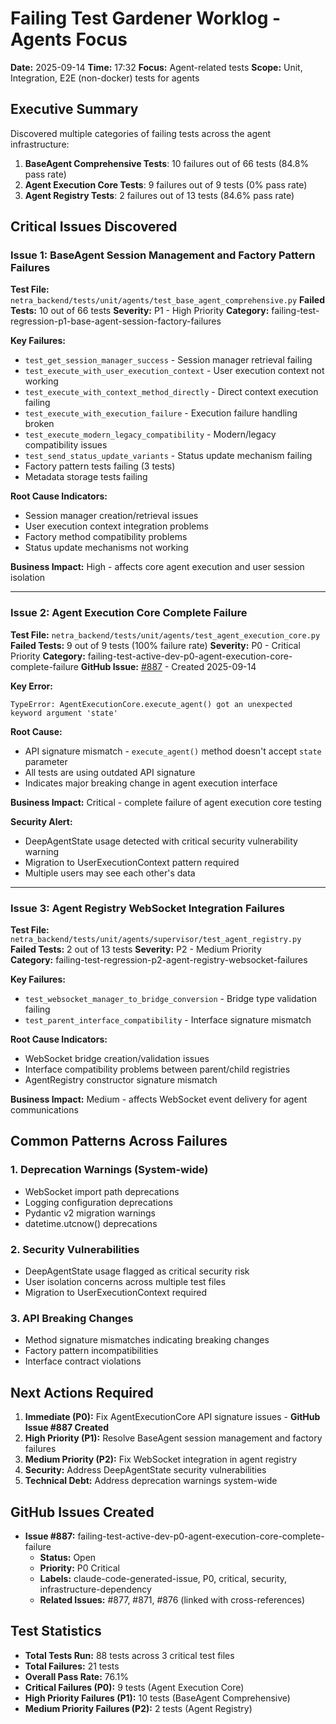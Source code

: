 # Failing Test Gardener Worklog - Agents Focus
**Date:** 2025-09-14
**Time:** 17:32
**Focus:** Agent-related tests
**Scope:** Unit, Integration, E2E (non-docker) tests for agents

## Executive Summary
Discovered multiple categories of failing tests across the agent infrastructure:
1. **BaseAgent Comprehensive Tests**: 10 failures out of 66 tests (84.8% pass rate)
2. **Agent Execution Core Tests**: 9 failures out of 9 tests (0% pass rate) 
3. **Agent Registry Tests**: 2 failures out of 13 tests (84.6% pass rate)

## Critical Issues Discovered

### Issue 1: BaseAgent Session Management and Factory Pattern Failures
**Test File:** `netra_backend/tests/unit/agents/test_base_agent_comprehensive.py`
**Failed Tests:** 10 out of 66 tests
**Severity:** P1 - High Priority
**Category:** failing-test-regression-p1-base-agent-session-factory-failures

**Key Failures:**
- `test_get_session_manager_success` - Session manager retrieval failing
- `test_execute_with_user_execution_context` - User execution context not working
- `test_execute_with_context_method_directly` - Direct context execution failing
- `test_execute_with_execution_failure` - Execution failure handling broken
- `test_execute_modern_legacy_compatibility` - Modern/legacy compatibility issues
- `test_send_status_update_variants` - Status update mechanism failing
- Factory pattern tests failing (3 tests)
- Metadata storage tests failing

**Root Cause Indicators:**
- Session manager creation/retrieval issues
- User execution context integration problems
- Factory method compatibility problems
- Status update mechanisms not working

**Business Impact:** High - affects core agent execution and user session isolation

---

### Issue 2: Agent Execution Core Complete Failure
**Test File:** `netra_backend/tests/unit/agents/test_agent_execution_core.py`
**Failed Tests:** 9 out of 9 tests (100% failure rate)
**Severity:** P0 - Critical Priority
**Category:** failing-test-active-dev-p0-agent-execution-core-complete-failure
**GitHub Issue:** [#887](https://github.com/netra-systems/netra-apex/issues/887) - Created 2025-09-14

**Key Error:**
```
TypeError: AgentExecutionCore.execute_agent() got an unexpected keyword argument 'state'
```

**Root Cause:** 
- API signature mismatch - `execute_agent()` method doesn't accept `state` parameter
- All tests are using outdated API signature
- Indicates major breaking change in agent execution interface

**Business Impact:** Critical - complete failure of agent execution core testing

**Security Alert:**
- DeepAgentState usage detected with critical security vulnerability warning
- Migration to UserExecutionContext pattern required
- Multiple users may see each other's data

---

### Issue 3: Agent Registry WebSocket Integration Failures  
**Test File:** `netra_backend/tests/unit/agents/supervisor/test_agent_registry.py`
**Failed Tests:** 2 out of 13 tests
**Severity:** P2 - Medium Priority  
**Category:** failing-test-regression-p2-agent-registry-websocket-failures

**Key Failures:**
- `test_websocket_manager_to_bridge_conversion` - Bridge type validation failing
- `test_parent_interface_compatibility` - Interface signature mismatch

**Root Cause Indicators:**
- WebSocket bridge creation/validation issues
- Interface compatibility problems between parent/child registries
- AgentRegistry constructor signature mismatch

**Business Impact:** Medium - affects WebSocket event delivery for agent communications

## Common Patterns Across Failures

### 1. Deprecation Warnings (System-wide)
- WebSocket import path deprecations
- Logging configuration deprecations  
- Pydantic v2 migration warnings
- datetime.utcnow() deprecations

### 2. Security Vulnerabilities
- DeepAgentState usage flagged as critical security risk
- User isolation concerns across multiple test files
- Migration to UserExecutionContext required

### 3. API Breaking Changes
- Method signature mismatches indicating breaking changes
- Factory pattern incompatibilities
- Interface contract violations

## Next Actions Required
1. **Immediate (P0):** Fix AgentExecutionCore API signature issues - **GitHub Issue #887 Created**
2. **High Priority (P1):** Resolve BaseAgent session management and factory failures  
3. **Medium Priority (P2):** Fix WebSocket integration in agent registry
4. **Security:** Address DeepAgentState security vulnerabilities
5. **Technical Debt:** Address deprecation warnings system-wide

## GitHub Issues Created
- **Issue #887:** failing-test-active-dev-p0-agent-execution-core-complete-failure
  - **Status:** Open
  - **Priority:** P0 Critical
  - **Labels:** claude-code-generated-issue, P0, critical, security, infrastructure-dependency
  - **Related Issues:** #877, #871, #876 (linked with cross-references)

## Test Statistics
- **Total Tests Run:** 88 tests across 3 critical test files
- **Total Failures:** 21 tests
- **Overall Pass Rate:** 76.1%
- **Critical Failures (P0):** 9 tests (Agent Execution Core)
- **High Priority Failures (P1):** 10 tests (BaseAgent Comprehensive)
- **Medium Priority Failures (P2):** 2 tests (Agent Registry)